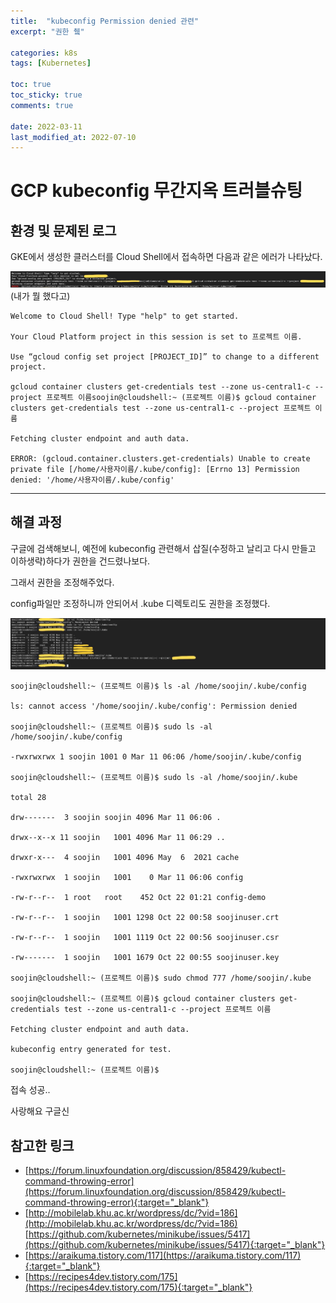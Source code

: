 ```yaml
---
title:  "kubeconfig Permission denied 관련"
excerpt: "권한 췤"

categories: k8s
tags: [Kubernetes]

toc: true
toc_sticky: true
comments: true

date: 2022-03-11
last_modified_at: 2022-07-10
---
```


# GCP kubeconfig 무간지옥 트러블슈팅

## 환경 및 문제된 로그
GKE에서 생성한 클러스터를 Cloud Shell에서 접속하면 다음과 같은 에러가 나타났다.


![GCP Cloud Shell에서 permision denied 에러가 난 상황](/assets/images/k8s/220311-kubeconfig-troubleshoot-blurred-01.jpg)
(내가 뭘 했다고)

```shell
Welcome to Cloud Shell! Type "help" to get started.

Your Cloud Platform project in this session is set to 프로젝트 이름.

Use “gcloud config set project [PROJECT_ID]” to change to a different project.

gcloud container clusters get-credentials test --zone us-central1-c --project 프로젝트 이름soojin@cloudshell:~ (프로젝트 이름)$ gcloud container clusters get-credentials test --zone us-central1-c --project 프로젝트 이름

Fetching cluster endpoint and auth data.

ERROR: (gcloud.container.clusters.get-credentials) Unable to create private file [/home/사용자이름/.kube/config]: [Errno 13] Permission denied: '/home/사용자이름/.kube/config'

```



---




## 해결 과정

구글에 검색해보니, 예전에 kubeconfig 관련해서 삽질(수정하고 날리고 다시 만들고 이하생략)하다가 권한을 건드렸나보다.

그래서 권한을 조정해주었다.

config파일만 조정하니까 안되어서 .kube 디렉토리도 권한을 조정했다.

![GCP Cloud Shell에서 permision denied 에러가 난 상황](/assets/images/k8s/220311-kubeconfig-troubleshoot-blurred-02.jpg)

```shell
soojin@cloudshell:~ (프로젝트 이름)$ ls -al /home/soojin/.kube/config

ls: cannot access '/home/soojin/.kube/config': Permission denied

soojin@cloudshell:~ (프로젝트 이름)$ sudo ls -al /home/soojin/.kube/config

-rwxrwxrwx 1 soojin 1001 0 Mar 11 06:06 /home/soojin/.kube/config

soojin@cloudshell:~ (프로젝트 이름)$ sudo ls -al /home/soojin/.kube

total 28

drw-------  3 soojin soojin 4096 Mar 11 06:06 .

drwx--x--x 11 soojin   1001 4096 Mar 11 06:29 ..

drwxr-x---  4 soojin   1001 4096 May  6  2021 cache

-rwxrwxrwx  1 soojin   1001    0 Mar 11 06:06 config

-rw-r--r--  1 root   root    452 Oct 22 01:21 config-demo

-rw-r--r--  1 soojin   1001 1298 Oct 22 00:58 soojinuser.crt

-rw-r--r--  1 soojin   1001 1119 Oct 22 00:56 soojinuser.csr

-rw-------  1 soojin   1001 1679 Oct 22 00:55 soojinuser.key

soojin@cloudshell:~ (프로젝트 이름)$ sudo chmod 777 /home/soojin/.kube

soojin@cloudshell:~ (프로젝트 이름)$ gcloud container clusters get-credentials test --zone us-central1-c --project 프로젝트 이름

Fetching cluster endpoint and auth data.

kubeconfig entry generated for test.

soojin@cloudshell:~ (프로젝트 이름)$

```

접속 성공..

사랑해요 구글신


## 참고한 링크
* [https://forum.linuxfoundation.org/discussion/858429/kubectl-command-throwing-error](https://forum.linuxfoundation.org/discussion/858429/kubectl-command-throwing-error){:target="_blank"}
* [http://mobilelab.khu.ac.kr/wordpress/dc/?vid=186](http://mobilelab.khu.ac.kr/wordpress/dc/?vid=186) [https://github.com/kubernetes/minikube/issues/5417](https://github.com/kubernetes/minikube/issues/5417){:target="_blank"}
* [https://araikuma.tistory.com/117](https://araikuma.tistory.com/117){:target="_blank"}
* [https://recipes4dev.tistory.com/175](https://recipes4dev.tistory.com/175){:target="_blank"}
